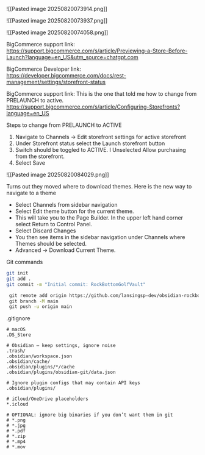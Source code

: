 
![[Pasted image 20250820073914.png]]

![[Pasted image 20250820073937.png]]

![[Pasted image 20250820074058.png]]

BigCommerce support link:
https://support.bigcommerce.com/s/article/Previewing-a-Store-Before-Launch?language=en_US&utm_source=chatgpt.com

BigCommerce Developer link:
https://developer.bigcommerce.com/docs/rest-management/settings/storefront-status

BigCommerce support link:  This is the one that told me how to change from PRELAUNCH to active.
https://support.bigcommerce.com/s/article/Configuring-Storefronts?language=en_US

Steps to change from PRELAUNCH to ACTIVE
1. Navigate to Channels -> Edit storefront settings for active storefront
2. Under Storefront status select the Launch storefront button
3. Switch should be toggled to ACTIVE. I Unselected Allow purchasing from the storefront.
4. Select Save


![[Pasted image 20250820084029.png]]

Turns out they moved where to download themes. Here is the new way to navigate to a theme
- Select Channels from sidebar navigation
- Select Edit theme button for the current theme.
- This will take you to the Page Builder. In the upper left hand corner select Return to Control Panel.
- Select Discard Changes
- You then see items in the sidebar navigation under Channels where Themes should be selected.
- Advanced -> Download Current Theme.

Git commands

```bash
git init
git add .
git commit -m "Initial commit: RockBottomGolfVault"

 git remote add origin https://github.com/lansingsp-dev/obsidian-rockbottomgolf-vault
 git branch -M main
 git push -u origin main
```

.gitignore
```
# macOS
.DS_Store

# Obsidian – keep settings, ignore noise
.trash/
.obsidian/workspace.json
.obsidian/cache/
.obsidian/plugins/*/cache
.obsidian/plugins/obsidian-git/data.json

# Ignore plugin configs that may contain API keys
.obsidian/plugins/

# iCloud/OneDrive placeholders
*.icloud

# OPTIONAL: ignore big binaries if you don’t want them in git
# *.png
# *.jpg
# *.pdf
# *.zip
# *.mp4
# *.mov

```